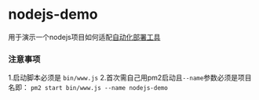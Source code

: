 # nodejs-demo
用于演示一个nodejs项目如何适配[自动化部署工具](https://github.com/jkom-cloud/deployment)

### 注意事项
1.启动脚本必须是 `bin/www.js`
2.首次需自己用pm2启动且`--name`参数必须是项目名即： `pm2 start bin/www.js --name nodejs-demo`
